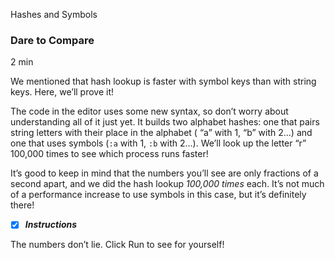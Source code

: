 Hashes and Symbols

### Dare to Compare

2 min

We mentioned that hash lookup is faster with symbol keys than with string keys. Here, we’ll prove it!

The code in the editor uses some new syntax, so don’t worry about understanding all of it just yet. It builds two alphabet hashes: one that pairs string letters with their place in the alphabet ( “a” with 1, “b” with 2…) and one that uses symbols (`:a` with 1, `:b` with 2…). We’ll look up the letter “r” 100,000 times to see which process runs faster!

It’s good to keep in mind that the numbers you’ll see are only fractions of a second apart, and we did the hash lookup _100,000 times_ each. It’s not much of a performance increase to use symbols in this case, but it’s definitely there!

- [x] ***Instructions***

The numbers don’t lie. Click Run to see for yourself!